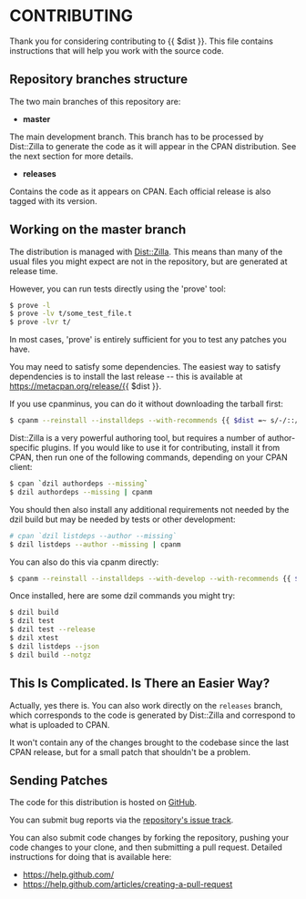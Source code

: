 # CONTRIBUTING

Thank you for considering contributing to {{ $dist }}.
This file contains instructions that will help you work with
the source code.

## Repository branches structure

The two main branches of this repository are:

* **master**

The main development branch. This branch has to
be processed by Dist::Zilla to generate the
code as it will appear in the CPAN distribution. See the
next section for more details.

* **releases**

Contains the code as it appears on CPAN. Each official
release is also tagged with its version.

## Working on the master branch

The distribution is managed with [Dist::Zilla][distzilla].
This means than many of the usual files you might expect
are not in the repository, but are generated at release time.

However, you can run tests directly using the 'prove' tool:

``` bash
$ prove -l
$ prove -lv t/some_test_file.t
$ prove -lvr t/
```

In most cases, 'prove' is entirely sufficient for you to test any
patches you have.

You may need to satisfy some dependencies. The easiest way to satisfy
dependencies is to install the last release -- this is available at
https://metacpan.org/release/{{ $dist }}.

If you use cpanminus, you can do it without downloading the tarball first:

``` bash
$ cpanm --reinstall --installdeps --with-recommends {{ $dist =~ s/-/::/gr }}
```

Dist::Zilla is a very powerful authoring tool, but requires a number of
author-specific plugins. If you would like to use it for contributing,
install it from CPAN, then run one of the following commands, depending on
your CPAN client:

``` bash
$ cpan `dzil authordeps --missing`
$ dzil authordeps --missing | cpanm
```

You should then also install any additional requirements not needed by the
dzil build but may be needed by tests or other development:

``` bash
# cpan `dzil listdeps --author --missing`
$ dzil listdeps --author --missing | cpanm
```

You can also do this via cpanm directly:

``` bash
$ cpanm --reinstall --installdeps --with-develop --with-recommends {{ $dist =~ s/-/::/gr }}
```

Once installed, here are some dzil commands you might try:

``` bash
$ dzil build
$ dzil test
$ dzil test --release
$ dzil xtest
$ dzil listdeps --json
$ dzil build --notgz
```


## This Is Complicated. Is There an Easier Way?

Actually, yes there is. You can also work directly on the `releases` branch,
which corresponds to the code is generated by Dist::Zilla and
correspond to what is uploaded to CPAN.

It won't contain any of the changes brought to the codebase since the last
CPAN release, but for a small patch that shouldn't be a problem.

## Sending Patches

The code for this distribution is hosted on [GitHub][repository].

You can submit bug reports via the [repository's issue track][bugtracker].

You can also submit code changes by forking the repository, pushing your code
changes to your clone, and then submitting a pull request. Detailed
instructions for doing that is available here:

* https://help.github.com/
* https://help.github.com/articles/creating-a-pull-request

[distzilla]:  http://dzil.org/.
[repository]: https://github.com/pythian/DBD-Oracle/
[bugtracker]: https://github.com/pythian/DBD-Oracle/issues

